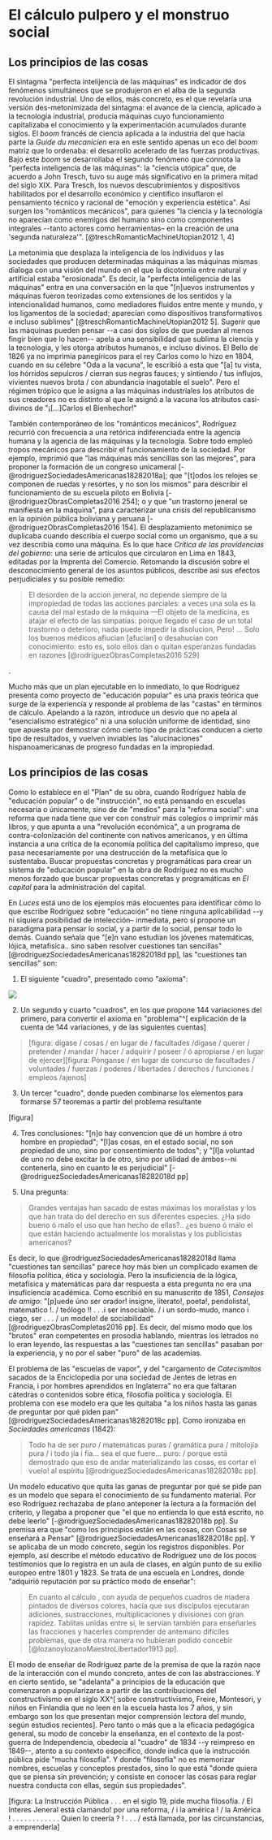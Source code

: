 # El cálculo  pulpero y el monstruo social

## Los principios de las cosas

El sintagma "perfecta intelijencia de las máquinas" es indicador de dos fenómenos simultáneos que se produjeron en el alba de la segunda revolución industrial. Uno de ellos, más concreto, es el que revelaría una versión des-metonimizada del sintagma: el avance de la ciencia, aplicado a la tecnología industrial, producía máquinas cuyo funcionamiento capitalizaba el conocimiento y la experimentación acumulados durante siglos. El _boom_ francés de ciencia aplicada a la industria del que hacía parte la *Guide du mecanicien* era en este sentido apenas un eco del  _boom_ matriz que lo ordenaba: el desarrollo acelerado de las fuerzas productivas. Bajo este _boom_ se desarrollaba el segundo fenómeno que connota la "perfecta inteligencia de las máquinas": la "ciencia utópica" que, de acuerdo a John Tresch, tuvo su auge más significativo en la primera mitad del siglo XIX. Para Tresch, los nuevos descubrimientos y dispositivos habilitados por el desarrollo económico y científico insuflaron el pensamiento técnico y racional de "emoción y experiencia estética". Así surgen los "románticos mecánicos", para quienes "la ciencia y la tecnología no aparecían como enemigos del humano sino como componentes integrales --tanto actores como herramientas– en la creación de una 'segunda naturaleza'". [@treschRomanticMachineUtopian2012 1, 4]

La metonimia que desplaza la inteligencia de los individuos y las sociedades que producen determinadas máquinas a las máquinas mismas dialoga con una visión del mundo en el que la dicotomía entre natural y artificial estaba "erosionada". Es decir, la "perfecta inteligencia de las máquinas" entra en una conversación en la que "[n]uevos instrumentos y máquinas fueron teorizadas como extensiones de los sentidos y la intencionalidad humanos, como mediadores fluidos entre mente y mundo, y los ligamentos de la sociedad; aparecían como dispositivos transformativos e incluso sublimes" [@treschRomanticMachineUtopian2012 5]. Sugerir que las máquinas pueden pensar --a casi dos siglos de que puedan al menos fingir bien que lo hacen-- apela a una sensibilidad que sublima la ciencia y la tecnología, y les otorga atributos humanos, e incluso divinos. El Bello de 1826 ya no imprimía panegíricos para el rey Carlos como lo hizo en 1804, cuando en su célebre "Oda a la vacuna", le escribió a esta que "[a] tu vista, los hórridos sepulcros / cierran sus negras fauces; y sintiendo / tus influjos, vivientes nuevos brota / con abundancia inagotable el suelo"<!-- referencia -->. Pero el régimen trópico que le asigna a las máquinas industriales los atributos de sus creadores no es distinto al que le asignó a la vacuna los atributos casi-divinos de "¡[...]Carlos el Bienhechor!"

También contemporáneo de los "románticos mecánicos", Rodríguez recurrió con frecuencia a una retórica indiferenciada entre la agencia humana y la agencia de las máquinas y la tecnología. Sobre todo empleó tropos mecánicos para describir el funcionamiento de la sociedad. Por ejemplo, imprimió que "las máquinas más sencillas son las mejores", para proponer la formación de un congreso unicameral [-@rodriguezSociedadesAmericanas18282018a]; que "[t]odos los relojes se componen de ruedas y resortes, y no son los mismos" para describir el funcionamiento de su escuela piloto en Bolivia [-@rodriguezObrasCompletas2016 254]; o y que "un trastorno jeneral se manifiesta en la máquina", para caracterizar una crisis del republicanismo en la opinión pública boliviana y peruana [-@rodriguezObrasCompletas2016 154]. El desplazamiento metonímico se duplicaba cuando describía el cuerpo social como un organismo, que a su vez describía como una máquina. Es lo que hace  _Crítica de las providencias del gobierno_: una serie de artículos que circularon en Lima en 1843, editadas por la Imprenta del Comercio. Retomando la discusión sobre el desconocimiento general de los asuntos públicos, describe así sus efectos perjudiciales y su posible remedio:

>El desorden de la accion jeneral, no depende siempre de la impropiedad de todas las acciones parciales: a veces una sola es la causa del mal estado de la máquina —El objeto de la medicina, es atajar el efecto de las simpatías: porque llegado el caso de un total trastorno o deterioro, nada puede impedir la disolucion, Pero! … Solo los buenos médicos afiucian [afucian] o desahucian con conocimiento: esto es, solo ellos dan o quitan esperanzas fundadas en razones [@rodriguezObrasCompletas2016 529]

<!--Pero como esa lucha es inseparable de una lucha poblacional, imagina el equilibrio como un cálculo inmunitario que apela a la inoculación: inocular a la sociedad con las ideas de la masa, a través de medios que hicieran conmensurable su registro y el registro de la cosa pública. -->
<!-- La afección es la "ignorancia de las cosas públicas" y se manifiesta como una "peste" revolucionaria. La fuente de contagio es el mercado, la "libre competencia", el poder disolvente del capital, que reduce las verdades a "lo que se difunde en el vulgo". <!-- ejemplo de cada uno para sí y de la guerra simulada -->. 

Mucho más que un plan ejecutable en lo inmediato, <!-- en la lógica de [cita] --> lo que Rodríguez presenta como proyecto de "educación popular" es una praxis teórica que surge de la experiencia y responde al problema de las "castas" en términos de cálculo. Apelando a la razón, introduce un desvío que no apela al "esencialismo estratégico" ni a una solución uniforme de identidad, sino que apuesta por demostrar cómo cierto tipo de prácticas conducen a cierto tipo de resultados, y vuelven inviables las "alucinaciones" hispanoamericanas de progreso fundadas en la impropiedad.

## Los principios de las cosas

Como lo establece en el "Plan" de su obra, cuando Rodríguez habla de "educación popular" o de "instrucción", no está pensando en escuelas necesaria o únicamente, sino de de "medios" para la "reforma social": una reforma que nada tiene que ver con construir más colegios o imprimir más libros, y que apunta a una "revolución económica", a un programa de contra-colonización del continente con nativos americanos, y en última instancia a una crítica de la economía política del capitalismo impreso, que pasa necesariamente por una destrucción de la metafísica que lo sustentaba. Buscar propuestas concretas y programáticas para crear un sistema de "educación popular" en la obra de Rodríguez no es mucho menos forzado que buscar propuestas concretas y programáticas en _El capital_ para la administración del capital. 

En *Luces* está uno de los ejemplos más elocuentes para identificar cómo lo que escribe Rodríguez sobre "educación" no tiene ninguna aplicabilidad --y ni siquiera posibilidad de intelección– inmediata, pero sí propone un paradigma para pensar lo social, y a partir de lo social, pensar todo lo demás. Cuando señala que "[e]n vano estudian los jóvenes matemáticas, lójica, metafisica.. sino saben resolver cuestiones tan sencillas" [@rodriguezSociedadesAmericanas18282018d pp], las "cuestiones tan sencillas" son:

1) El siguiente "cuadro", presentado como "axioma":

![](file:///home/febres/Pictures/Screenshots/facultades.png)

2)   Un segundo y cuarto "cuadros", en los que propone 144 variaciones del primero, para convertir el axioma en "problema"^[  explicación de la cuenta de 144 variaciones, y de las siguientes cuentas]

> [figura: dígase / cosas / en lugar de / facultades /digase / querer / pretender / mandar / hacer / adquirir / poseer / ó apropiarse / en lugar de ejercer][figura: Pónganse / en lugar de concurso de facultades / voluntades / fuerzas / poderes / libertades / derechos / funciones / empleos /ajenos]

3)   Un tercer "cuadro", donde pueden combinarse los elementos para formarse 57 teoremas a partir del problema resultante

[figura]

4) Tres conclusiones: "[n]o hay convencion que dé un hombre á otro hombre en propiedad"; "[l]as cosas, en el estado social, no son propiedad de uno, sino por consentimiento de todos"; y "[l]a voluntad de uno no debe excitar la de otro, sino por utilidad de ámbos--ni contenerla, sino en cuanto le es perjudicial" [-@rodriguezSociedadesAmericanas18282018d pp]

5) Una pregunta: 

>Grandes ventajas han sacado de estas máximas los moralistas y los que han trata do del derecho en sus diferentes especies. ¿Ha sido bueno ó malo el uso que han hecho de ellas?.. ¿es bueno ó malo el que están haciendo actualmente los moralistas y los publicistas americanos?

Es decir, lo que @rodriguezSociedadesAmericanas18282018d llama "cuestiones tan sencillas" parece hoy más bien un complicado examen de filosofía política, ética y sociología. Pero la insuficiencia de la lógica, metafísica y matemáticas para dar respuesta a esta pregunta no era una insuficiencia académica. Como escribió en su manuscrito de 1851, *Consejos de amigo*: "[p]uede úno ser orador! insigne, literato!, poeta!, pendolista!, matematico !. / teólogo !! . . .i ser insociable. / i un sordo-mudo, manco i ciego, ser . . . / un modelo! de sociabilidad" [@rodriguezObrasCompletas2016 pp]. Es decir, del mismo modo que los "brutos" eran  competentes en prosodia hablando, mientras los letrados no lo eran leyendo, las respuestas a las "cuestiones tan sencillas" pasaban por la experiencia, y no por el saber "puro" de las academias. 

El problema de las "escuelas de vapor", y del "cargamento de *Catecismitos* sacados de la Enciclopedia por una sociedad de Jentes de letras en Francia, i por hombres aprendidos en Inglaterra" no era que faltaran cátedras o contenidos sobre ética, filosofía política y sociología. El problema con ese modelo era que les quitaba "a los niños hasta las ganas de preguntar por qué piden pan" [@rodriguezSociedadesAmericanas18282018c pp]. Como ironizaba en *Sociedades americanas* (1842):

>Todo ha de ser *puro* / matemáticas puras / gramática pura / mitolojía pura / i todo jía i fia... sea el que fuere... puro: / porque está demostrado que eso de andar materializando las cosas, es cortar el vuelo! al espíritu [@rodriguezSociedadesAmericanas18282018c pp].

Un modelo educativo que quita las ganas de preguntar por qué se pide pan es un modelo que separa el conocimiento de su fundamento material. Por eso Rodríguez rechazaba de plano anteponer la lectura a la formación del criterio, y llegaba a proponer que "el que no entienda lo que está escrito, no debe leerlo" [-@rodriguezSociedadesAmericanas18282018b pp]. Su premisa era que "como los principios están en las cosas, con Cosas se enseñará a Pensar" [@rodriguezSociedadesAmericanas18282018c pp]. Y se aplicaba de un modo concreto, según los registros disponibles. Por ejemplo, así describe el método educativo de Rodríguez uno de los pocos testimonios que lo registra en un aula de clases, en algún punto de su exilio europeo entre 1801 y 1823. Se trata de una escuela en Londres, donde "adquirió reputación por su práctico modo de enseñar": 

>En cuanto al cálculo , con ayuda de pequeños cuadros de madera pintados de diversos colores, hacía que sus discípulos ejecutaran adiciones, sustracciones, multiplicaciones y divisiones con gran rapidez. Tablitas unidas entre sí, le servían también para enseñarles las fracciones у hacerles comprender de antemano difíciles problemas, que de otra manera no hubieran podido concebir [@lozanoylozanoMaestroLibertador1913 pp].

El modo de enseñar de Rodríguez parte de la premisa de que la razón nace de la interacción con el mundo concreto, antes de con las abstracciones. Y en cierto sentido, se "adelanta" a principios de la educación que comenzaron a popularizarse a partir de las contribuciones del constructivismo en el siglo XX^[ sobre constructivismo, Freire, Montesori, y niños en Finlandia que no leen en la escuela hasta los 7 años, y sin embargo son los que presentan mejor comprensión lectora del mundo, según estudios recientes]. Pero tanto o más que a la eficacia pedagógica general, su modo de concebir la enseñanza, en el contexto de la post-guerra de Independencia, obedecía al "cuadro" de 1834 --y reimpreso en 1849--, atento a su contexto específico, donde indica que la instrucción pública pide "mucha filosofía". Y donde "filosofía" no es memorizar nombres, escuelas y conceptos prestados<!-- meter lo de Bello secretario -->, sino lo que está "donde quiera que se piensa sin prevención; y consiste en conocer las cosas para reglar nuestra conducta con ellas, según sus propiedades".

[figura: La Instrucción Pública . . . en el siglo 19, pide mucha filosofía. / El Interes Jeneral está clamando! por una reforma, / i la américa ! / la América ! . . . . . . . . . . . . Quien lo creería ? ! . . . / está llamada, por las circunstancias, a emprenderla]
